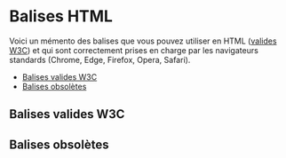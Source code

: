# Balises HTML

Voici un mémento des balises que vous pouvez utiliser en HTML ([valides W3C](https://www.w3.org/TR/html52/)) et qui sont correctement prises en charge par les navigateurs standards (Chrome, Edge, Firefox, Opera, Safari).

+ [Balises valides W3C]()
+ [Balises obsolètes]()

## Balises valides W3C

## Balises obsolètes
